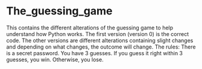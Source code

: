 # The_guessing_game
This contains the different alterations of the guessing game to help understand how Python works. The first version (version 0) is the correct code. The other versions are different alterations containing slight changes and depending on what changes, the outcome will change. 
The rules: There is a secret password. You have 3 guesses. If you guess it right within 3 guesses, you win. Otherwise, you lose. 
